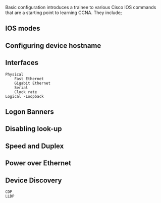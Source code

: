 Basic configuration introduces a trainee to various Cisco IOS commands that are a starting point to learning CCNA. They include;
 
 ## IOS modes
 
## Configuring device hostname
 
## Interfaces
	Physical
		Fast Ethernet
    	Gigabit Ethernet
    	Serial
		Clock rate
	Logical -Loopback

## Logon Banners

## Disabling look-up

## Speed and Duplex

## Power over Ethernet

## Device Discovery
  	CDP
  	LLDP
